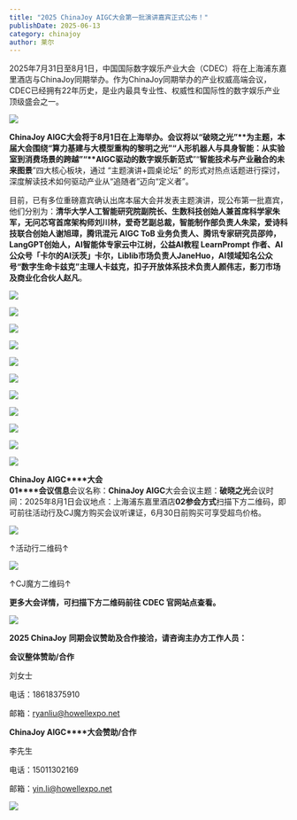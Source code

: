 ```yaml
---
title: "2025 ChinaJoy AIGC大会第一批演讲嘉宾正式公布！"
publishDate: 2025-06-13
category: chinajoy
author: 莱尔
---
```


2025年7月31日至8月1日，中国国际数字娱乐产业大会（CDEC）将在上海浦东嘉里酒店与ChinaJoy同期举办。作为ChinaJoy同期举办的产业权威高端会议，CDEC已经拥有22年历史，是业内最具专业性、权威性和国际性的数字娱乐产业顶级盛会之一。

![](https://ec-net-1251389766.cos.ap-shanghai.myqcloud.com/wp-content/uploads/2025/06/20250612164029760.png)

**ChinaJoy AIGC****大会将于8月1日在上海举办。**会议将以**“破晓之光”**为主题，本届大会围绕“**算力基建与大模型重构的黎明之光**”“**人形机器人与具身智能：从实验室到消费场景的跨越**”“**AIGC****驱动的数字娱乐新范式**”“**智能技术与产业融合的未来图景**”四大核心板块，通过 “主题演讲+圆桌论坛” 的形式对热点话题进行探讨，深度解读技术如何驱动产业从“追随者”迈向“定义者”。

目前，已有多位重磅嘉宾确认出席本届大会并发表主题演讲，现公布第一批嘉宾，他们分别为：**清华大学人工智能研究院副院长、生数科技创始人兼首席科学家朱军，无问芯穹首席架构师刘川林，爱奇艺副总裁，智能制作部负责人朱梁，爱诗科技联合创始人谢旭璋，腾讯混元 AIGC ToB 业务负责人、腾讯专家研究员邵帅，LangGPT创始人，AI智能体专家云中江树，公益AI教程 LearnPrompt 作者、AI公众号「卡尔的AI沃茨」卡尔，Liblib市场负责人JaneHuo，AI领域知名公众号“数字生命卡兹克”主理人卡兹克，扣子开放体系技术负责人颜伟志，影刀市场及商业化合伙人赵凡**。

![](https://ec-net-1251389766.cos.ap-shanghai.myqcloud.com/wp-content/uploads/2025/06/20250612164051935-818x1024.png)

![](https://ec-net-1251389766.cos.ap-shanghai.myqcloud.com/wp-content/uploads/2025/06/20250612164054461-818x1024.png)

![](https://ec-net-1251389766.cos.ap-shanghai.myqcloud.com/wp-content/uploads/2025/06/20250612164105985-818x1024.png)

![](https://ec-net-1251389766.cos.ap-shanghai.myqcloud.com/wp-content/uploads/2025/06/20250612164115285-818x1024.png)

![](https://ec-net-1251389766.cos.ap-shanghai.myqcloud.com/wp-content/uploads/2025/06/20250612164201942-818x1024.png)

![](https://ec-net-1251389766.cos.ap-shanghai.myqcloud.com/wp-content/uploads/2025/06/20250612164209459-818x1024.png)

![](https://ec-net-1251389766.cos.ap-shanghai.myqcloud.com/wp-content/uploads/2025/06/20250612164133959-818x1024.png)

![](https://ec-net-1251389766.cos.ap-shanghai.myqcloud.com/wp-content/uploads/2025/06/20250612164142652-818x1024.png)

![](https://ec-net-1251389766.cos.ap-shanghai.myqcloud.com/wp-content/uploads/2025/06/20250612164123648-818x1024.png)

![](https://ec-net-1251389766.cos.ap-shanghai.myqcloud.com/wp-content/uploads/2025/06/20250612164152600-818x1024.png)

![](https://ec-net-1251389766.cos.ap-shanghai.myqcloud.com/wp-content/uploads/2025/06/20250613120401502.png)

**ChinaJoy AIGC****大会**  
**01****会议信息**会议名称：**ChinaJoy AIGC**大会会议主题：**破晓之光**会议时间：2025年8月1日会议地点：上海浦东嘉里酒店**02参会方式**扫描下方二维码，即可前往活动行及CJ魔方购买会议听课证，6月30日前购买可享受超鸟价格。

![](https://ec-net-1251389766.cos.ap-shanghai.myqcloud.com/wp-content/uploads/2025/06/20250613120316528.png)

↑活动行二维码↑

![](https://ec-net-1251389766.cos.ap-shanghai.myqcloud.com/wp-content/uploads/2025/06/20250613120321818.png)

↑CJ魔方二维码↑

**更多大会详情，可扫描下方二维码前往 CDEC 官网站点查看。**

![](https://ec-net-1251389766.cos.ap-shanghai.myqcloud.com/wp-content/uploads/2025/06/20250613120324158.png)

**2025 ChinaJoy** **同期会议赞助及合作接洽，请咨询主办方工作人员：**

**会议整体赞助/合作**

刘女士

电话：18618375910

邮箱：ryanliu@howellexpo.net

**ChinaJoy AIGC****大会赞助/合作**

李先生

电话：15011302169

邮箱：[yin.li@howellexpo.net](mailto:yin.li@howellexpo.net)

![](https://ec-net-1251389766.cos.ap-shanghai.myqcloud.com/wp-content/uploads/2025/06/20250613120335750.png)

